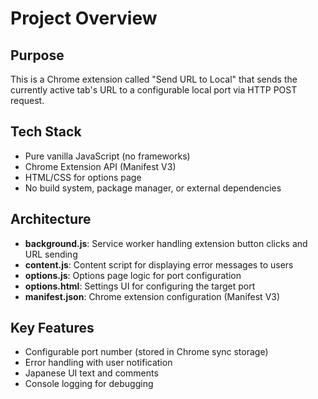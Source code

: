 # Project Overview

## Purpose
This is a Chrome extension called "Send URL to Local" that sends the currently active tab's URL to a configurable local port via HTTP POST request.

## Tech Stack
- Pure vanilla JavaScript (no frameworks)
- Chrome Extension API (Manifest V3)
- HTML/CSS for options page
- No build system, package manager, or external dependencies

## Architecture
- **background.js**: Service worker handling extension button clicks and URL sending
- **content.js**: Content script for displaying error messages to users
- **options.js**: Options page logic for port configuration
- **options.html**: Settings UI for configuring the target port
- **manifest.json**: Chrome extension configuration (Manifest V3)

## Key Features
- Configurable port number (stored in Chrome sync storage)
- Error handling with user notification
- Japanese UI text and comments
- Console logging for debugging